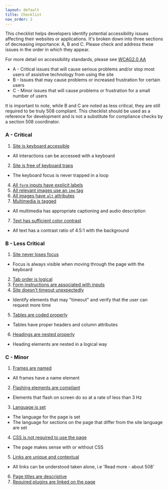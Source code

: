 ```yaml
---
layout: default
title: Checklist
nav_order: 2
---
```

This checklist helps developers identify potential accessibility issues affecting their websites or applications. It's broken down into three sections of decreasing importance: A, B and C. Please check and address these issues in the order in which they appear.

For more detail on accessibility standards, please see [WCAG2.0 AA](https://www.w3.org/TR/WCAG20/) 

 * A - Critical issues that will cause serious problems and/or stop most users of assistive technology from using the site
 * B - Issues that may cause problems or increased frustration for certain users
 * C - Minor issues that will cause problems or frustration for a small number of users

It is important to note, while B and C are noted as less critical, they are still required to be truly 508 compliant. This checklist should be used as a reference for development and is not a substitute for compliance checks by a section 508 coordinator.

###  A - Critical

1. <a href='../keyboard/'>Site is keyboard accessible</a>
 * All interactions can be accessed with a keyboard
2. <a href='../keyboard/#keyboard-trap'>Site is free of keyboard traps</a>
 * The keyboard focus is never trapped in a loop
4. <a href='../forms/'>All `form` inputs have explicit labels</a>
6. <a href='../images/'>All relevant images use an `img` tag</a>
5. <a href='../images/'>All images have `alt` attributes</a>
6. <a href='../multimedia/'>Multimedia is tagged</a>
 * All multimedia has appropriate captioning and audio description
7. <a href='../color/'>Text has sufficient color contrast</a>
 * All text has a contrast ratio of 4.5:1 with the background

### B - Less Critical

1. <a href='../keyboard/'>Site never loses focus</a>
 * Focus is always visible when moving through the page with the keyboard
2. <a href='../keyboard/'>Tab order is logical</a>
3. <a href='../forms/'>Form instructions are associated with inputs</a>
4. <a href='../timeouts/'>Site doesn't timeout unexpectedly</a>
 * Identify elements that may "timeout" and verify that the user can request more time
5. <a href='../tables/'>Tables are coded properly</a>
 * Tables have proper headers and column attributes
6. <a href='../headings/'>Headings are nested properly</a>
 * Heading elements are nested in a logical way

### C - Minor
1. <a href='../iframes/'>Frames are named</a>
 * All frames have a name element
2. <a href='../flashing/'>Flashing elements are compliant</a>
 * Elements that flash on screen do so at a rate of less than 3 Hz
3. <a href='../language/'>Language is set</a>
 * The language for the page is set
 * The language for sections on the page that differ from the site language are set
4. <a href='../css/'>CSS is not required to use the page</a>
 * The page makes sense with or without CSS
5. <a href='../links/'>Links are unique and contextual</a>
 * All links can be understood taken alone, i.e 'Read more - about 508'
6. <a href='../page-titles/'>Page titles are descriptive</a>
7. <a href='../plugins/'>Required plugins are linked on the page</a>
